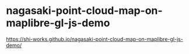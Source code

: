 # nagasaki-point-cloud-map-on-maplibre-gl-js-demo
https://shi-works.github.io/nagasaki-point-cloud-map-on-maplibre-gl-js-demo/
